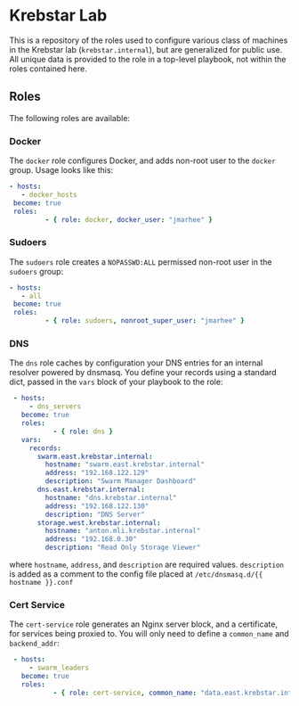# Krebstar Lab

This is a repository of the roles used to configure various class of machines in the Krebstar lab (`krebstar.internal`), but are generalized for public use. All unique data is provided to the role in a top-level playbook, not within the roles contained here.

## Roles

The following roles are available:

### Docker

The `docker` role configures Docker, and adds non-root user to the `docker` group. Usage looks like this:

```yaml
- hosts:
   - docker_hosts
 become: true
 roles:
         - { role: docker, docker_user: "jmarhee" }
```

### Sudoers

The `sudoers` role creates a `NOPASSWD:ALL` permissed non-root user in the `sudoers` group:

```yaml
- hosts:
   - all
 become: true
 roles:
         - { role: sudoers, nonroot_super_user: "jmarhee" }
```

### DNS

The `dns` role caches by configuration your DNS entries for an internal resolver powered by dnsmasq. You define your records using a standard dict, passed in the `vars` block of your playbook to the role:

```yaml
 - hosts:
     - dns_servers
   become: true
   roles:
           - { role: dns }
   vars:
     records:
       swarm.east.krebstar.internal: 
         hostname: "swarm.east.krebstar.internal"
         address: "192.168.122.129"
         description: "Swarm Manager Dashboard"
       dns.east.krebstar.internal: 
         hostname: "dns.krebstar.internal"
         address: "192.168.122.130"
         description: "DNS Server"
       storage.west.krebstar.internal:
         hostname: "anton.mli.krebstar.internal"
         address: "192.168.0.30"
         description: "Read Only Storage Viewer"
```

where `hostname`, `address`, and `description` are required values. `description` is added as a comment to the config file placed at `/etc/dnsmasq.d/{{ hostname }}.conf`

### Cert Service

The `cert-service` role generates an Nginx server block, and a certificate, for services being proxied to. You will only need to define a `common_name` and `backend_addr`:

```yaml
 - hosts:
     - swarm_leaders
   become: true
   roles:
           - { role: cert-service, common_name: "data.east.krebstar.internal", backend_addr: "http://192.168.122.120:8888" }
```

